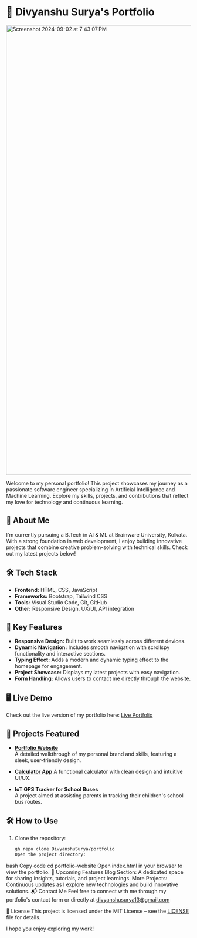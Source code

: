 # 💼 Divyanshu Surya's Portfolio
<img width="1223" alt="Screenshot 2024-09-02 at 7 43 07 PM" src="https://github.com/user-attachments/assets/40dada32-8f5e-4b0a-aa5c-543f99a02c7e">

Welcome to my personal portfolio! This project showcases my journey as a passionate software engineer specializing in Artificial Intelligence and Machine Learning. Explore my skills, projects, and contributions that reflect my love for technology and continuous learning.

## 🚀 About Me

I'm currently pursuing a B.Tech in AI & ML at Brainware University, Kolkata. With a strong foundation in web development, I enjoy building innovative projects that combine creative problem-solving with technical skills. Check out my latest projects below!

## 🛠️ Tech Stack

- **Frontend:** HTML, CSS, JavaScript
- **Frameworks:** Bootstrap, Tailwind CSS
- **Tools:** Visual Studio Code, Git, GitHub
- **Other:** Responsive Design, UX/UI, API integration

## 🌟 Key Features

- **Responsive Design:** Built to work seamlessly across different devices.
- **Dynamic Navigation:** Includes smooth navigation with scrollspy functionality and interactive sections.
- **Typing Effect:** Adds a modern and dynamic typing effect to the homepage for engagement.
- **Project Showcase:** Displays my latest projects with easy navigation.
- **Form Handling:** Allows users to contact me directly through the website.
  
## 🖥️ Live Demo

Check out the live version of my portfolio here: [Live Portfolio](https://github.com/DivyanshuSurya/portfolio.git)

## 📝 Projects Featured

- **[Portfolio Website](https://github.com/DivyanshuSurya/portfolio.git)**  
  A detailed walkthrough of my personal brand and skills, featuring a sleek, user-friendly design.
  
- **[Calculator App](https://github.com/DivyanshuSurya/calculator.git)**
  A functional calculator with clean design and intuitive UI/UX.
  
- **IoT GPS Tracker for School Buses**  
  A project aimed at assisting parents in tracking their children's school bus routes.

## 🛠️ How to Use

1. Clone the repository:
   ```bash
   gh repo clone DivyanshuSurya/portfolio
   Open the project directory:
bash
Copy code
cd portfolio-website
Open index.html in your browser to view the portfolio.
🔧 Upcoming Features
Blog Section: A dedicated space for sharing insights, tutorials, and project learnings.
More Projects: Continuous updates as I explore new technologies and build innovative solutions.
📬 Contact Me
Feel free to connect with me through my portfolio's contact form or directly at divyanshusurya13@gmail.com

🚨 License
This project is licensed under the MIT License – see the [LICENSE](LICENSE) file for details.


I hope you enjoy exploring my work!
